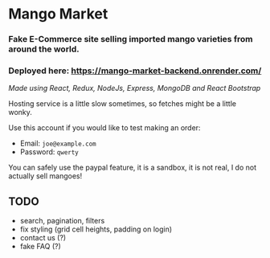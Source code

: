 # Mango Market

### Fake E-Commerce site selling imported mango varieties from around the world.

### Deployed here: https://mango-market-backend.onrender.com/

_Made using React, Redux, NodeJs, Express, MongoDB and React Bootstrap_

Hosting service is a little slow sometimes, so fetches might be a little wonky.

Use this account if you would like to test making an order:

- Email: `joe@example.com`
- Password: `qwerty`

You can safely use the paypal feature, it is a sandbox, it is not real, I do not actually sell mangoes!

## TODO

- search, pagination, filters
- fix styling (grid cell heights, padding on login)
- contact us (?)
- fake FAQ (?)

